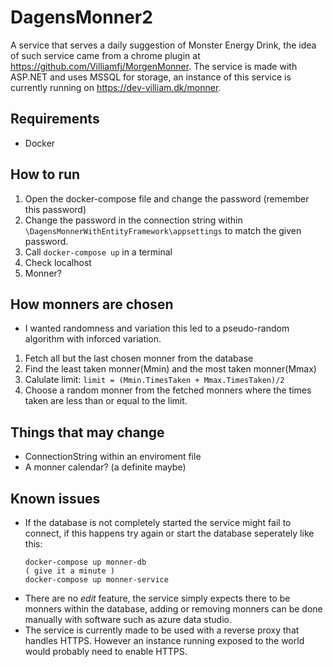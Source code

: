 # DagensMonner2
 A service that serves a daily suggestion of Monster Energy Drink, the idea of such service came from a chrome plugin at https://github.com/Villiamfj/MorgenMonner. The service is made with ASP.NET and uses MSSQL for storage, an instance of this service is currently running on https://dev-villiam.dk/monner.

## Requirements
- Docker

## How to run
1. Open the docker-compose file and change the password (remember this password)
2. Change the password in the connection string within `\DagensMonnerWithEntityFramework\appsettings` to match the given password.
3. Call ```docker-compose up``` in a terminal
4. Check localhost
5. Monner?

## How monners are chosen
- I wanted randomness and variation this led to a pseudo-random algorithm with inforced variation.
1. Fetch all but the last chosen monner from the database
2. Find the least taken monner(Mmin) and the most taken monner(Mmax)
3. Calulate limit: `limit = (Mmin.TimesTaken + Mmax.TimesTaken)/2`
4. Choose a random monner from the fetched monners where the times taken are less than or equal to the limit.

## Things that may change
- ConnectionString within an enviroment file
- A monner calendar? (a definite maybe)

## Known issues
-  If the database is not completely started the service might fail to connect, if this happens try again or start the database seperately like this:
    ```
    docker-compose up monner-db
    ( give it a minute )
    docker-compose up monner-service
    ```
-  There are no *edit* feature, the service simply expects there to be monners within the database, adding or removing monners can be done manually with software such as azure data studio.
-  The service is currently made to be used with a reverse proxy that handles HTTPS. However an instance running exposed to the world would probably need to enable HTTPS.
